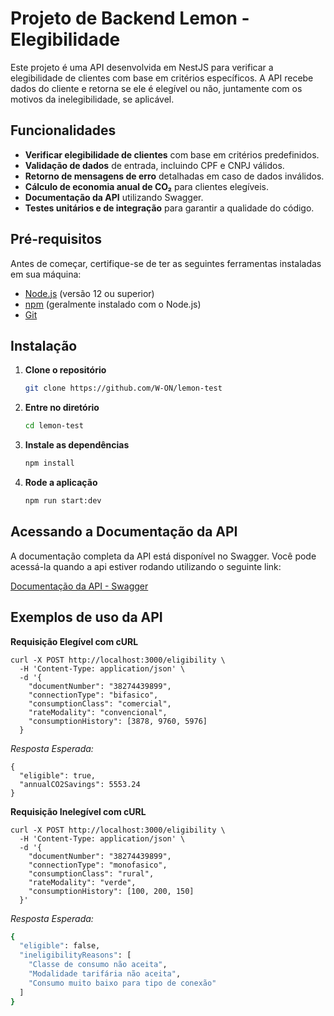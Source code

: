 # Projeto de Backend Lemon - Elegibilidade

Este projeto é uma API desenvolvida em NestJS para verificar a elegibilidade de clientes com base em critérios específicos. A API recebe dados do cliente e retorna se ele é elegível ou não, juntamente com os motivos da inelegibilidade, se aplicável.

## Funcionalidades

- **Verificar elegibilidade de clientes** com base em critérios predefinidos.
- **Validação de dados** de entrada, incluindo CPF e CNPJ válidos.
- **Retorno de mensagens de erro** detalhadas em caso de dados inválidos.
- **Cálculo de economia anual de CO₂** para clientes elegíveis.
- **Documentação da API** utilizando Swagger.
- **Testes unitários e de integração** para garantir a qualidade do código.

## Pré-requisitos

Antes de começar, certifique-se de ter as seguintes ferramentas instaladas em sua máquina:

- [Node.js](https://nodejs.org/en/) (versão 12 ou superior)
- [npm](https://www.npmjs.com/get-npm) (geralmente instalado com o Node.js)
- [Git](https://git-scm.com/)

## Instalação

1. **Clone o repositório**

   ```bash
   git clone https://github.com/W-ON/lemon-test
   
2. **Entre no diretório**

    ```bash
    cd lemon-test
   
3. **Instale as dependências**

    ```bash
    npm install

4. **Rode a aplicação**

    ```bash
    npm run start:dev

## Acessando a Documentação da API

A documentação completa da API está disponível no Swagger. Você pode acessá-la quando a api estiver rodando  utilizando o seguinte link:

[Documentação da API - Swagger](http://localhost:3000/api)

## Exemplos de uso da API

**Requisição Elegível com cURL**

    curl -X POST http://localhost:3000/eligibility \
      -H 'Content-Type: application/json' \
      -d '{
        "documentNumber": "38274439899",
        "connectionType": "bifasico",
        "consumptionClass": "comercial",
        "rateModality": "convencional",
        "consumptionHistory": [3878, 9760, 5976]
      }
      
*Resposta Esperada:*

    {
      "eligible": true,
      "annualCO2Savings": 5553.24
    }

**Requisição Inelegível com cURL**

    curl -X POST http://localhost:3000/eligibility \
      -H 'Content-Type: application/json' \
      -d '{
        "documentNumber": "38274439899",
        "connectionType": "monofasico",
        "consumptionClass": "rural",
        "rateModality": "verde",
        "consumptionHistory": [100, 200, 150]
      }'
      
*Resposta Esperada:*

```bash
{
  "eligible": false,
  "ineligibilityReasons": [
    "Classe de consumo não aceita",
    "Modalidade tarifária não aceita",
    "Consumo muito baixo para tipo de conexão"
  ]
}

